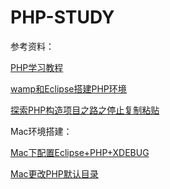 # PHP-STUDY

参考资料：

[PHP学习教程](http://www.runoob.com/php/php-tutorial.html)

[wamp和Eclipse搭建PHP环境](https://jingyan.baidu.com/article/bad08e1e87138209c8512118.html)

[探索PHP构造项目之路之停止复制粘贴](https://my.oschina.net/u/922172/blog/749713)


Mac环境搭建：

[Mac下配置Eclipse+PHP+XDEBUG](http://blog.csdn.net/iamno/article/details/7957388)

[Mac更改PHP默认目录](http://www.cnblogs.com/muyunlee/p/6386095.html)